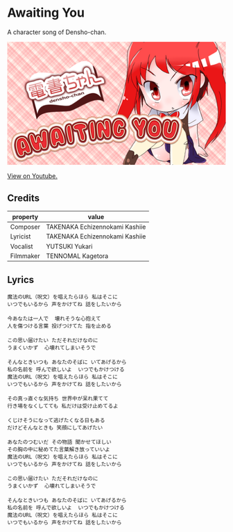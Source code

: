Awaiting You
============

A character song of Densho-chan.

![Thumbnail](thumbnail.png)

[View on Youtube.](youtu.be/pSCLuQpp1y8)

Credits
-------

| property | value |
| --- | --- |
| Composer | TAKENAKA Echizennokami Kashiie |
| Lyricist | TAKENAKA Echizennokami Kashiie |
| Vocalist | YUTSUKI Yukari |
| Filmmaker | TENNOMAL Kagetora |


Lyrics
-------

```
魔法のURL（呪文）を唱えたらほら 私はそこに  
いつでもいるから 声をかけてね 話をしたいから  

今あなたは一人で  壊れそうな心抱えて  
人を傷つける言葉 投げつけてた 指を止める  

この思い届けたい ただそれだけなのに  
うまくいかず  心壊れてしまいそうで  

そんなときいつも あなたのそばに いてあげるから  
私の名前を 呼んで欲しいよ  いつでもかけつける  
魔法のURL（呪文）を唱えたらほら 私はそこに  
いつでもいるから 声をかけてね 話をしたいから  

その真っ直ぐな気持ち 世界中が呆れ果てて  
行き場をなくしてても 私だけは受け止めてるよ  

くじけそうになって逃げたくなる日もある  
だけどそんなときも 笑顔にしてあげたい  

あなたのつむいだ その物語 聞かせてほしい  
その胸の中に秘めてた言葉解き放っていいよ  
魔法のURL（呪文）を唱えたらほら 私はそこに  
いつでもいるから 声をかけてね 話をしたいから  

この思い届けたい ただそれだけなのに  
うまくいかず  心壊れてしまいそうで  

そんなときいつも あなたのそばに いてあげるから  
私の名前を 呼んで欲しいよ  いつでもかけつける  
魔法のURL（呪文）を唱えたらほら 私はそこに  
いつでもいるから 声をかけてね 話をしたいから  
```